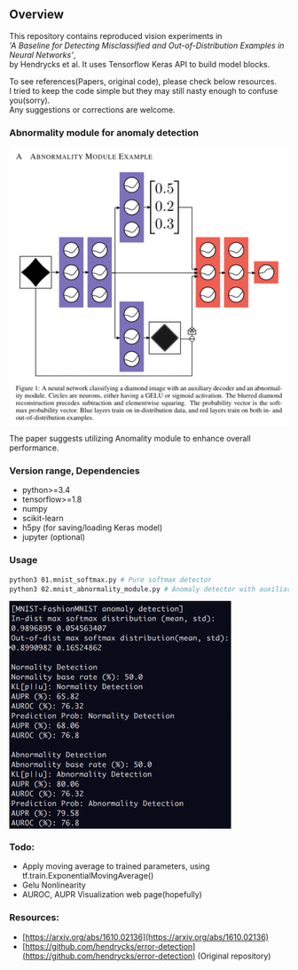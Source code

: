 ## Overview

This repository contains reproduced vision experiments in  
_'A Baseline for Detecting Misclassified and Out-of-Distribution Examples in Neural Networks'_,  
by Hendrycks et al. It uses Tensorflow Keras API to build model blocks.

To see references(Papers, original code), please check below resources.  
I tried to keep the code simple but they may still nasty enough to confuse you(sorry).  
Any suggestions or corrections are welcome.

### Abnormality module for anomaly detection

<img src="./images/abnormality_module.png" width="600px" align="center"/>  

The paper suggests utilizing Anomality module to enhance overall performance.

### Version range, Dependencies

-   python>=3.4
-   tensorflow>=1.8
-   numpy
-   scikit-learn
-   h5py (for saving/loading Keras model)
-   jupyter (optional)

### Usage

```bash
python3 01.mnist_softmax.py # Pure softmax detector
python3 02.mnist_abnormality_module.py # Anomaly detector with auxiliary decoder
```

<img src="./images/result.png" width="400px" align="center"/>  

### Todo:

-   Apply moving average to trained parameters, using tf.train.ExponentialMovingAverage()
-   Gelu Nonlinearity
-   AUROC, AUPR Visualization web page(hopefully)

### Resources:

-   [https://arxiv.org/abs/1610.02136](https://arxiv.org/abs/1610.02136)
-   [https://github.com/hendrycks/error-detection](https://github.com/hendrycks/error-detection) (Original repository)

